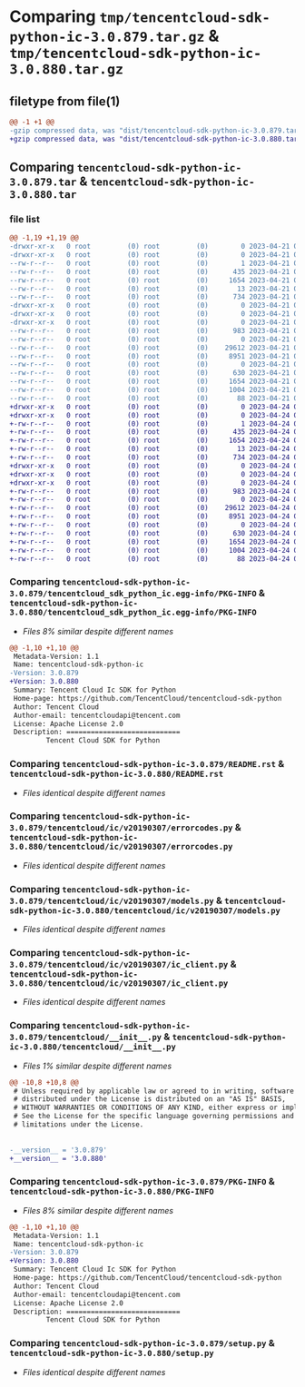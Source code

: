 # Comparing `tmp/tencentcloud-sdk-python-ic-3.0.879.tar.gz` & `tmp/tencentcloud-sdk-python-ic-3.0.880.tar.gz`

## filetype from file(1)

```diff
@@ -1 +1 @@
-gzip compressed data, was "dist/tencentcloud-sdk-python-ic-3.0.879.tar", last modified: Fri Apr 21 00:46:44 2023, max compression
+gzip compressed data, was "dist/tencentcloud-sdk-python-ic-3.0.880.tar", last modified: Mon Apr 24 03:10:57 2023, max compression
```

## Comparing `tencentcloud-sdk-python-ic-3.0.879.tar` & `tencentcloud-sdk-python-ic-3.0.880.tar`

### file list

```diff
@@ -1,19 +1,19 @@
-drwxr-xr-x   0 root         (0) root         (0)        0 2023-04-21 00:46:44.000000 tencentcloud-sdk-python-ic-3.0.879/
-drwxr-xr-x   0 root         (0) root         (0)        0 2023-04-21 00:46:44.000000 tencentcloud-sdk-python-ic-3.0.879/tencentcloud_sdk_python_ic.egg-info/
--rw-r--r--   0 root         (0) root         (0)        1 2023-04-21 00:46:44.000000 tencentcloud-sdk-python-ic-3.0.879/tencentcloud_sdk_python_ic.egg-info/dependency_links.txt
--rw-r--r--   0 root         (0) root         (0)      435 2023-04-21 00:46:44.000000 tencentcloud-sdk-python-ic-3.0.879/tencentcloud_sdk_python_ic.egg-info/SOURCES.txt
--rw-r--r--   0 root         (0) root         (0)     1654 2023-04-21 00:46:44.000000 tencentcloud-sdk-python-ic-3.0.879/tencentcloud_sdk_python_ic.egg-info/PKG-INFO
--rw-r--r--   0 root         (0) root         (0)       13 2023-04-21 00:46:44.000000 tencentcloud-sdk-python-ic-3.0.879/tencentcloud_sdk_python_ic.egg-info/top_level.txt
--rw-r--r--   0 root         (0) root         (0)      734 2023-04-21 00:46:44.000000 tencentcloud-sdk-python-ic-3.0.879/README.rst
-drwxr-xr-x   0 root         (0) root         (0)        0 2023-04-21 00:46:44.000000 tencentcloud-sdk-python-ic-3.0.879/tencentcloud/
-drwxr-xr-x   0 root         (0) root         (0)        0 2023-04-21 00:46:44.000000 tencentcloud-sdk-python-ic-3.0.879/tencentcloud/ic/
-drwxr-xr-x   0 root         (0) root         (0)        0 2023-04-21 00:46:44.000000 tencentcloud-sdk-python-ic-3.0.879/tencentcloud/ic/v20190307/
--rw-r--r--   0 root         (0) root         (0)      983 2023-04-21 00:46:44.000000 tencentcloud-sdk-python-ic-3.0.879/tencentcloud/ic/v20190307/errorcodes.py
--rw-r--r--   0 root         (0) root         (0)        0 2023-04-21 00:46:44.000000 tencentcloud-sdk-python-ic-3.0.879/tencentcloud/ic/v20190307/__init__.py
--rw-r--r--   0 root         (0) root         (0)    29612 2023-04-21 00:46:44.000000 tencentcloud-sdk-python-ic-3.0.879/tencentcloud/ic/v20190307/models.py
--rw-r--r--   0 root         (0) root         (0)     8951 2023-04-21 00:46:44.000000 tencentcloud-sdk-python-ic-3.0.879/tencentcloud/ic/v20190307/ic_client.py
--rw-r--r--   0 root         (0) root         (0)        0 2023-04-21 00:46:44.000000 tencentcloud-sdk-python-ic-3.0.879/tencentcloud/ic/__init__.py
--rw-r--r--   0 root         (0) root         (0)      630 2023-04-21 00:46:44.000000 tencentcloud-sdk-python-ic-3.0.879/tencentcloud/__init__.py
--rw-r--r--   0 root         (0) root         (0)     1654 2023-04-21 00:46:44.000000 tencentcloud-sdk-python-ic-3.0.879/PKG-INFO
--rw-r--r--   0 root         (0) root         (0)     1004 2023-04-21 00:46:44.000000 tencentcloud-sdk-python-ic-3.0.879/setup.py
--rw-r--r--   0 root         (0) root         (0)       88 2023-04-21 00:46:44.000000 tencentcloud-sdk-python-ic-3.0.879/setup.cfg
+drwxr-xr-x   0 root         (0) root         (0)        0 2023-04-24 03:10:57.000000 tencentcloud-sdk-python-ic-3.0.880/
+drwxr-xr-x   0 root         (0) root         (0)        0 2023-04-24 03:10:57.000000 tencentcloud-sdk-python-ic-3.0.880/tencentcloud_sdk_python_ic.egg-info/
+-rw-r--r--   0 root         (0) root         (0)        1 2023-04-24 03:10:57.000000 tencentcloud-sdk-python-ic-3.0.880/tencentcloud_sdk_python_ic.egg-info/dependency_links.txt
+-rw-r--r--   0 root         (0) root         (0)      435 2023-04-24 03:10:57.000000 tencentcloud-sdk-python-ic-3.0.880/tencentcloud_sdk_python_ic.egg-info/SOURCES.txt
+-rw-r--r--   0 root         (0) root         (0)     1654 2023-04-24 03:10:57.000000 tencentcloud-sdk-python-ic-3.0.880/tencentcloud_sdk_python_ic.egg-info/PKG-INFO
+-rw-r--r--   0 root         (0) root         (0)       13 2023-04-24 03:10:57.000000 tencentcloud-sdk-python-ic-3.0.880/tencentcloud_sdk_python_ic.egg-info/top_level.txt
+-rw-r--r--   0 root         (0) root         (0)      734 2023-04-24 03:10:56.000000 tencentcloud-sdk-python-ic-3.0.880/README.rst
+drwxr-xr-x   0 root         (0) root         (0)        0 2023-04-24 03:10:57.000000 tencentcloud-sdk-python-ic-3.0.880/tencentcloud/
+drwxr-xr-x   0 root         (0) root         (0)        0 2023-04-24 03:10:57.000000 tencentcloud-sdk-python-ic-3.0.880/tencentcloud/ic/
+drwxr-xr-x   0 root         (0) root         (0)        0 2023-04-24 03:10:57.000000 tencentcloud-sdk-python-ic-3.0.880/tencentcloud/ic/v20190307/
+-rw-r--r--   0 root         (0) root         (0)      983 2023-04-24 03:10:56.000000 tencentcloud-sdk-python-ic-3.0.880/tencentcloud/ic/v20190307/errorcodes.py
+-rw-r--r--   0 root         (0) root         (0)        0 2023-04-24 03:10:56.000000 tencentcloud-sdk-python-ic-3.0.880/tencentcloud/ic/v20190307/__init__.py
+-rw-r--r--   0 root         (0) root         (0)    29612 2023-04-24 03:10:56.000000 tencentcloud-sdk-python-ic-3.0.880/tencentcloud/ic/v20190307/models.py
+-rw-r--r--   0 root         (0) root         (0)     8951 2023-04-24 03:10:56.000000 tencentcloud-sdk-python-ic-3.0.880/tencentcloud/ic/v20190307/ic_client.py
+-rw-r--r--   0 root         (0) root         (0)        0 2023-04-24 03:10:56.000000 tencentcloud-sdk-python-ic-3.0.880/tencentcloud/ic/__init__.py
+-rw-r--r--   0 root         (0) root         (0)      630 2023-04-24 03:10:56.000000 tencentcloud-sdk-python-ic-3.0.880/tencentcloud/__init__.py
+-rw-r--r--   0 root         (0) root         (0)     1654 2023-04-24 03:10:57.000000 tencentcloud-sdk-python-ic-3.0.880/PKG-INFO
+-rw-r--r--   0 root         (0) root         (0)     1004 2023-04-24 03:10:56.000000 tencentcloud-sdk-python-ic-3.0.880/setup.py
+-rw-r--r--   0 root         (0) root         (0)       88 2023-04-24 03:10:57.000000 tencentcloud-sdk-python-ic-3.0.880/setup.cfg
```

### Comparing `tencentcloud-sdk-python-ic-3.0.879/tencentcloud_sdk_python_ic.egg-info/PKG-INFO` & `tencentcloud-sdk-python-ic-3.0.880/tencentcloud_sdk_python_ic.egg-info/PKG-INFO`

 * *Files 8% similar despite different names*

```diff
@@ -1,10 +1,10 @@
 Metadata-Version: 1.1
 Name: tencentcloud-sdk-python-ic
-Version: 3.0.879
+Version: 3.0.880
 Summary: Tencent Cloud Ic SDK for Python
 Home-page: https://github.com/TencentCloud/tencentcloud-sdk-python
 Author: Tencent Cloud
 Author-email: tencentcloudapi@tencent.com
 License: Apache License 2.0
 Description: ============================
         Tencent Cloud SDK for Python
```

### Comparing `tencentcloud-sdk-python-ic-3.0.879/README.rst` & `tencentcloud-sdk-python-ic-3.0.880/README.rst`

 * *Files identical despite different names*

### Comparing `tencentcloud-sdk-python-ic-3.0.879/tencentcloud/ic/v20190307/errorcodes.py` & `tencentcloud-sdk-python-ic-3.0.880/tencentcloud/ic/v20190307/errorcodes.py`

 * *Files identical despite different names*

### Comparing `tencentcloud-sdk-python-ic-3.0.879/tencentcloud/ic/v20190307/models.py` & `tencentcloud-sdk-python-ic-3.0.880/tencentcloud/ic/v20190307/models.py`

 * *Files identical despite different names*

### Comparing `tencentcloud-sdk-python-ic-3.0.879/tencentcloud/ic/v20190307/ic_client.py` & `tencentcloud-sdk-python-ic-3.0.880/tencentcloud/ic/v20190307/ic_client.py`

 * *Files identical despite different names*

### Comparing `tencentcloud-sdk-python-ic-3.0.879/tencentcloud/__init__.py` & `tencentcloud-sdk-python-ic-3.0.880/tencentcloud/__init__.py`

 * *Files 1% similar despite different names*

```diff
@@ -10,8 +10,8 @@
 # Unless required by applicable law or agreed to in writing, software
 # distributed under the License is distributed on an "AS IS" BASIS,
 # WITHOUT WARRANTIES OR CONDITIONS OF ANY KIND, either express or implied.
 # See the License for the specific language governing permissions and
 # limitations under the License.
 
 
-__version__ = '3.0.879'
+__version__ = '3.0.880'
```

### Comparing `tencentcloud-sdk-python-ic-3.0.879/PKG-INFO` & `tencentcloud-sdk-python-ic-3.0.880/PKG-INFO`

 * *Files 8% similar despite different names*

```diff
@@ -1,10 +1,10 @@
 Metadata-Version: 1.1
 Name: tencentcloud-sdk-python-ic
-Version: 3.0.879
+Version: 3.0.880
 Summary: Tencent Cloud Ic SDK for Python
 Home-page: https://github.com/TencentCloud/tencentcloud-sdk-python
 Author: Tencent Cloud
 Author-email: tencentcloudapi@tencent.com
 License: Apache License 2.0
 Description: ============================
         Tencent Cloud SDK for Python
```

### Comparing `tencentcloud-sdk-python-ic-3.0.879/setup.py` & `tencentcloud-sdk-python-ic-3.0.880/setup.py`

 * *Files identical despite different names*

